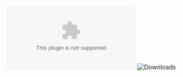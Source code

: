 [![Github All Releases](https://img.shields.io/github/downloads/mcpebd/mcpebd/1.20.81.newb-x-15-windows-fix3.mcpack.zip
)]()
![Downloads](https://img.shields.io/badge/downloads-0-blue)

